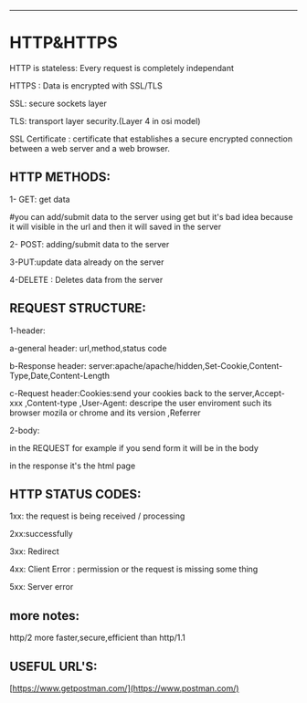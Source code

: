 
******

# HTTP\&HTTPS

HTTP is stateless: Every request is completely independant

HTTPS : Data is encrypted with SSL/TLS&#x20;

SSL: secure sockets layer

TLS: transport layer security.(Layer 4 in osi model)

SSL Certificate : certificate that establishes a secure encrypted connection between a web server and a web browser.



## HTTP METHODS:

1- GET: get data

\#you can add/submit data to the server using get but it's bad idea because it will visible in the url and then it will saved in the server&#x20;

2- POST: adding/submit data to the server

3-PUT:update data already on the server&#x20;

4-DELETE : Deletes data from the server



## REQUEST STRUCTURE:

1-header:

a-general header: url,method,status code

b-Response header: server:apache/apache/hidden,Set-Cookie,Content-Type,Date,Content-Length

c-Request header:Cookies:send your cookies back to the server,Accept-xxx ,Content-type ,User-Agent: descripe the user enviroment such its browser mozila or chrome and its version ,Referrer

2-body:

in the REQUEST for example if you send form it will be in the body

in the response it's the html page &#x20;



## HTTP STATUS CODES:

1xx: the request is being received / processing

2xx:successfully

3xx: Redirect

4xx: Client Error : permission or the request is missing some thing

5xx: Server error

## more notes:

http/2 more faster,secure,efficient than http/1.1



## USEFUL URL'S:

[https://www.getpostman.com/](https://www.postman.com/)

&#x20;

